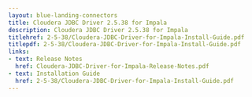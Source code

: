 ```yaml
---
layout: blue-landing-connectors
title: Cloudera JDBC Driver 2.5.38 for Impala
description: Cloudera JDBC Driver 2.5.38 for Impala
titlehref: 2-5-38/Cloudera-JDBC-Driver-for-Impala-Install-Guide.pdf
titlepdf: 2-5-38/Cloudera-JDBC-Driver-for-Impala-Install-Guide.pdf
links:
- text: Release Notes
  href: Cloudera-JDBC-Driver-for-Impala-Release-Notes.pdf
- text: Installation Guide
  href: 2-5-38/Cloudera-JDBC-Driver-for-Impala-Install-Guide.pdf
---
```

